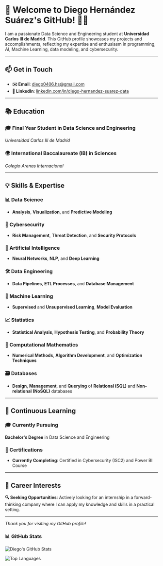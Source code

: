 # 🌟 Welcome to Diego Hernández Suárez's GitHub! 👾👋

I am a passionate Data Science and Engineering student at **Universidad Carlos III de Madrid**. This GitHub profile showcases my projects and accomplishments, reflecting my expertise and enthusiasm in programming, AI, Machine Learning, data modeling, and cybersecurity.

---

## 📫 Get in Touch
- **✉️ Email**: [diego0406.hs@gmail.com](mailto:diego0406.hs@gmail.com)
- **🔗 LinkedIn**: [linkedin.com/in/diego-hernandez-suarez-data](https://linkedin.com/in/diego-hernandez-suarez-data)

---

## 📚 Education
### 🎓 Final Year Student in **Data Science and Engineering**  
_Universidad Carlos III de Madrid_

### 🌍 International Baccalaureate (IB) in **Sciences**
_Colegio Arenas Internacional_

---

## 💡 Skills & Expertise
### 📊 Data Science
- **Analysis**, **Visualization**, and **Predictive Modeling**

### 🔐 Cybersecurity
- **Risk Management**, **Threat Detection**, and **Security Protocols**

### 🤖 Artificial Intelligence
- **Neural Networks**, **NLP**, and **Deep Learning**

### 🛠️ Data Engineering
- **Data Pipelines**, **ETL Processes**, and **Database Management**

### 🧠 Machine Learning
- **Supervised** and **Unsupervised Learning**, **Model Evaluation**

### 📈 Statistics
- **Statistical Analysis**, **Hypothesis Testing**, and **Probability Theory**

### 🔢 Computational Mathematics
- **Numerical Methods**, **Algorithm Development**, and **Optimization Techniques**

### 🗃️ Databases
- **Design**, **Management**, and **Querying** of **Relational (SQL)** and **Non-relational (NoSQL)** databases

---

## 🌱 Continuous Learning
### 🎓 Currently Pursuing
**Bachelor's Degree** in Data Science and Engineering

### 🏅 Certifications
- **Currently Completing**: Certified in Cybersecurity (ISC2) and Power BI Course

---

## 🚀 Career Interests
**🔍 Seeking Opportunities**: Actively looking for an internship in a forward-thinking company where I can apply my knowledge and skills in a practical setting.


---

_Thank you for visiting my GitHub profile!_


### 📊 GitHub Stats

![Diego's GitHub Stats](https://github-readme-stats.vercel.app/api?username=your-github-username&show_icons=true&hide_title=true&hide=prs&count_private=true&include_all_commits=true&theme=default&border_radius=5)

![Top Languages](https://github-readme-stats.vercel.app/api/top-langs/?username=your-github-username&layout=compact&theme=default&border_radius=5)



